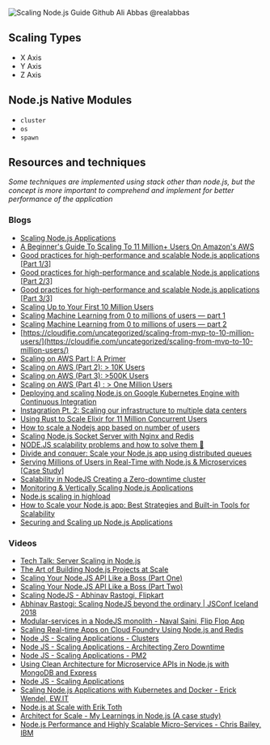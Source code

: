 ![Scaling Node.js Guide Github Ali Abbas @realabbas](https://raw.githubusercontent.com/realabbas/scaling-nodejs/master/demo/cover_image.png)

## Scaling Types

- X Axis
- Y Axis
- Z Axis

## Node.js Native Modules

- `cluster`
- `os`
- `spawn`

<!-- ### Cluster

### Zero-Downtime

### PM2

### Spawn -->

## Resources and techniques

_Some techniques are implemented using stack other than node.js, but the concept is more important to comprehend and implement for better performance of the application_

### Blogs

- [Scaling Node.js Applications](https://www.freecodecamp.org/news/scaling-node-js-applications-8492bd8afadc/)
- [A Beginner's Guide To Scaling To 11 Million+ Users On Amazon's AWS](http://highscalability.com/blog/2016/1/11/a-beginners-guide-to-scaling-to-11-million-users-on-amazons.html)
- [Good practices for high-performance and scalable Node.js applications [Part 1/3]](https://medium.com/iquii/good-practices-for-high-performance-and-scalable-node-js-applications-part-1-3-bb06b6204197)
- [Good practices for high-performance and scalable Node.js applications [Part 2/3]](https://medium.com/iquii/good-practices-for-high-performance-and-scalable-node-js-applications-part-2-3-2a68f875ce79)
- [Good practices for high-performance and scalable Node.js applications [Part 3/3]](https://medium.com/iquii/good-practices-for-high-performance-and-scalable-node-js-applications-part-3-3-c1a3381e1382)
- [Scaling Up to Your First 10 Million Users](https://medium.com/@evyborov/scaling-up-to-your-first-10-million-users-summary-aws-summit-sf-2017-819dcf532fb7)
- [Scaling Machine Learning from 0 to millions of users — part 1](https://towardsdatascience.com/scaling-machine-learning-from-0-to-millions-of-users-part-1-a2d36a5e849?gi=c9cd8046a155)
- [Scaling Machine Learning from 0 to millions of users — part 2](https://medium.com/faun/scaling-machine-learning-from-0-to-millions-of-users-part-2-80b0d1d7fc61)
- [https://cloudifie.com/uncategorized/scaling-from-mvp-to-10-million-users/](https://cloudifie.com/uncategorized/scaling-from-mvp-to-10-million-users/)
- [Scaling on AWS Part I: A Primer](https://aws.amazon.com/blogs/startups/scaling-on-aws-part-1-a-primer/)
- [Scaling on AWS (Part 2): > 10K Users](https://aws.amazon.com/blogs/startups/scaling-on-aws-part-2-10k-users/)
- [Scaling on AWS (Part 3): >500K Users](https://aws.amazon.com/blogs/startups/scaling-on-aws-part-3-500k-users/)
- [Scaling on AWS (Part 4) : > One Million Users](https://aws.amazon.com/blogs/startups/scaling-on-aws-part-4-one-million-users/)
- [Deploying and scaling Node.js on Google Kubernetes Engine with Continuous Integration](https://levelup.gitconnected.com/dockerizing-deploying-and-scaling-node-js-on-google-kubernetes-engine-with-continuous-integration-f895a98bf6e3)
- [Instagration Pt. 2: Scaling our infrastructure to multiple data centers](https://instagram-engineering.com/instagration-pt-2-scaling-our-infrastructure-to-multiple-data-centers-5745cbad7834)
- [Using Rust to Scale Elixir for 11 Million Concurrent Users](https://blog.discord.com/using-rust-to-scale-elixir-for-11-million-concurrent-users-c6f19fc029d3)
- [How to scale a Nodejs app based on number of users](https://adrianmejia.com/how-to-scale-a-nodejs-app-based-on-number-of-users/)
- [Scaling Node.js Socket Server with Nginx and Redis](https://blog.jscrambler.com/scaling-node-js-socket-server-with-nginx-and-redis/)
- [NODE.JS scalability problems and how to solve them 🚀](https://softwareontheroad.com/nodejs-scalability-issues/)
- [Divide and conquer: Scale your Node.js app using distributed queues](https://blog.logrocket.com/divide-and-conquer-scale-your-node-js-app-using-distributed-queues-8231a9486d3a/)
- [Serving Millions of Users in Real-Time with Node.js & Microservices [Case Study]](https://blog.risingstack.com/nodejs-microservices-scaling-case-study/)
- [Scalability in NodeJS Creating a Zero-downtime cluster](https://itnext.io/creating-a-zero-downtime-cluster-in-nodejs-ad879ee3160)
- [Monitoring & Vertically Scaling Node.js Applications](https://www.netguru.com/codestories/monitoring-vertically-scaling-nodejs-applications)
- [Node.js scaling in highload](https://www.slideshare.net/tshemsedinov/nodejs-scaling-in-highload-145786324)
- [How to Scale your Node.js app: Best Strategies and Built-in Tools for Scalability](https://medium.com/@OPTASY.com/how-to-scale-your-node-js-app-best-strategies-and-built-in-tools-for-scalability-a1725df082f5)
- [Securing and Scaling up Node.js Applications](https://blockchain.dcwebmakers.com/blog/best-practices-for-securing-and-scaling-nodejs-applications.html)

### Videos

- [Tech Talk: Server Scaling in Node.js](https://www.youtube.com/watch?v=w1IzRF6AkuI)
- [The Art of Building Node.js Projects at Scale](https://www.youtube.com/watch?v=_H6td2GaW3I)
- [Scaling Your Node.JS API Like a Boss (Part One)](https://www.youtube.com/watch?v=Ogjb60Fg10A)
- [Scaling Your Node.JS API Like a Boss (Part Two)](https://www.youtube.com/watch?v=f5phsX4VUOU)
- [Scaling NodeJS - Abhinav Rastogi, Flipkart](https://www.youtube.com/watch?v=OsHvD6EUAWM)
- [Abhinav Rastogi: Scaling NodeJS beyond the ordinary | JSConf Iceland 2018](https://www.youtube.com/watch?v=K8spO4hHMhg)
- [Modular-services in a NodeJS monolith - Naval Saini, Flip Flop App](https://www.youtube.com/watch?v=XELSRLTk66o)
- [Scaling Real-time Apps on Cloud Foundry Using Node.js and Redis](https://www.youtube.com/watch?v=a19OfVfqsa8)
- [Node JS - Scaling Applications - Clusters](https://www.youtube.com/watch?v=Iz0MFOKmmDY&t=600s)
- [Node JS - Scaling Applications - Architecting Zero Downtime](https://www.youtube.com/watch?v=INM6TybFV9Q&t=495s)
- [Node JS - Scaling Applications - PM2](https://www.youtube.com/watch?v=iHzoQy1jx7M)
- [Using Clean Architecture for Microservice APIs in Node.js with MongoDB and Express](https://www.youtube.com/watch?v=CnailTcJV_U)
- [Node JS - Scaling Applications](https://www.youtube.com/watch?v=RCyR5_9djik&list=PLrwNNiB6YOA3xc1dfQpHuaU8HsKxkEgiQ)
- [Scaling Node.js Applications with Kubernetes and Docker - Erick Wendel, EW.IT](https://www.youtube.com/watch?v=Jmf9jilQUsU)
- [Node.js at Scale with Erik Toth](https://www.youtube.com/watch?v=bvDtEcQdGs0)
- [Architect for Scale - My Learnings in Node.js (A case study)](https://www.youtube.com/watch?v=eFxSLn4VFRo)
- [Node.js Performance and Highly Scalable Micro-Services - Chris Bailey, IBM](https://www.youtube.com/watch?v=Fbhhc4jtGW4)
